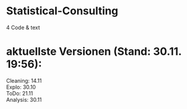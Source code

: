 # Statistical-Consulting
4 Code &amp; text

# aktuellste Versionen (Stand: 30.11. 19:56):

Cleaning: 14.11 <br />
Explo: 30.10 <br />
ToDo: 21.11 <br />
Analysis: 30.11
